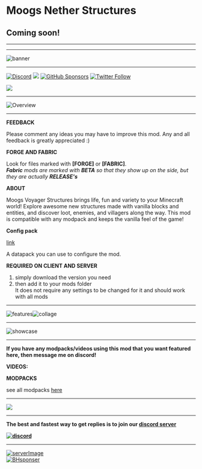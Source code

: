 # Moogs Nether Structures
## Coming soon!

---
---



![banner](https://www.bisecthosting.com/images/CF/MES/BH_NU_HEADER.png)

---

[![Discord](https://img.shields.io/discord/869218732650688543?color=9033af&label=DISCORD&style=for-the-badge)](https://discord.com/invite/S5nffJbuvA) [![](https://img.shields.io/badge/TOTAL-80%20STRUCTURES-9033AF?style=for-the-badge)](https://github.com/FinnSetchell/MoogsVanillaStructuresV2/wiki) [![GitHub Sponsors](https://img.shields.io/github/sponsors/finnsetchell?color=9033af&style=for-the-badge)](https://github.com/sponsors/FinnSetchell) [![Twitter Follow](https://img.shields.io/twitter/follow/MoogsMods?color=9033af&style=for-the-badge)](https://twitter.com/MoogsMods)

[![](https://img.shields.io/badge/My-projects-9033af?style=for-the-badge&logo=curseforge)](https://www.curseforge.com/members/finndog_123/projects)

---

![Overview](https://www.bisecthosting.com/images/CF/MES/BH_NU_BANNER1.png)

---

**FEEDBACK**

Please comment any ideas you may have to improve this mod. Any and all feedback is greatly appreciated :)

**FORGE AND FABRIC**

Look for files marked with **\[FORGE\]** or **\[FABRIC\]**.   
***Fabric** mods are marked with **BETA** so that they show up on the side, but they are actually **RELEASE's***

**ABOUT**

Moogs Voyager Structures brings life, fun and variety to your Minecraft world! Explore awesome new structures made with vanilla blocks and entities, and discover loot, enemies, and villagers along the way. This mod is compatible with any modpack and keeps the vanilla feel of the game!

**Config pack**

[link](https://www.curseforge.com/minecraft/texture-packs/mes-moogs-voyager-structure-config-pack)

A datapack you can use to configure the mod.

**REQUIRED ON CLIENT AND SERVER**

1. simply download the version you need
2. then add it to your mods folder  
   It does not require any settings to be changed for it and should work with all mods

---

![features](https://www.bisecthosting.com/images/CF/MES/BH_NU_BANNER2.png)![collage](https://imgur.com/I9lNEvl.png)

---

![showcase](https://www.bisecthosting.com/images/CF/MES/BH_NU_BANNER4.png)

---

**If you have any modpacks/videos using this mod that you want featured here, then message me on discord!**

**VIDEOS:**





**MODPACKS**

see all modpacks [here](https://www.modpackindex.com/modpack/finder?included_mods=37802 "here")

---

![](https://www.bisecthosting.com/images/CF/MES/BH_NU_BANNER3.png)

---

**The best and fastest way to get replies is to join our [discord server](https://discord.gg/S5nffJbuvA)**

[**![discord](https://i.imgur.com/sfAmR3Y.png)**](https://discord.gg/S5nffJbuvA "discord invite")

---

[![serverImage](https://i.imgur.com/kMtqORw.png)](https://moogsmodded.store.playerlands.com/ "serverShop")  
[![BHsponser](https://www.bisecthosting.com/images/CF/MES/BH_NU_PROMO.png)](https://bisecthosting.com/moogsmods)
